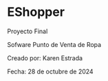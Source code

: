 # EShopper
Proyecto Final

Sofware Punto de Venta de Ropa

Creado por: Karen Estrada

Fecha: 28 de octubre de 2024
